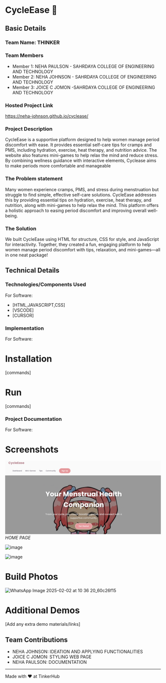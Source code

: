 # CycleEase 🎯


## Basic Details
### Team Name: THINKER


### Team Members
- Member 1: NEHA PAULSON - SAHRDAYA COLLEGE OF ENGINEERING AND TECHNOLOGY
- Member 2: NEHA JOHNSON - SAHRDAYA COLLEGE OF ENGINEERING AND TECHNOLOGY
- Member 3: JOICE C JOMON -SAHRDAYA COLLEGE OF ENGINEERING AND TECHNOLOGY

### Hosted Project Link
https://neha-johnson.github.io/cyclease/

### Project Description
CycleEase is a supportive platform designed to help women manage period discomfort with ease. It provides essential self-care tips for cramps and PMS, including hydration, exercise, heat therapy, and nutrition advice. The website also features mini-games to help relax the mind and reduce stress. By combining wellness guidance with interactive elements, Cyclease aims to make periods more comfortable and manageable

### The Problem statement
Many women experience cramps, PMS, and stress during menstruation but struggle to find simple, effective self-care solutions. CycleEase addresses this by providing essential tips on hydration, exercise, heat therapy, and nutrition, along with mini-games to help relax the mind. This platform offers a holistic approach to easing period discomfort and improving overall well-being.

### The Solution
We built CycleEase using HTML for structure, CSS for style, and JavaScript for interactivity. Together, they created a fun, engaging platform to help women manage period discomfort with tips, relaxation, and mini-games—all in one neat package!

## Technical Details
### Technologies/Components Used
For Software:
- [HTML,JAVASCRIPT,CSS]
- [VSCODE]
- [CURSOR]

### Implementation
For Software:
# Installation
[commands]

# Run
[commands]

### Project Documentation
For Software:

# Screenshots
![Screenshot1](CY1.png)
*HOME PAGE*

![image](https://github.com/user-attachments/assets/54877e1a-29d9-4a24-8d5e-437499f2e8a6)

![image](https://github.com/user-attachments/assets/75238398-85c2-4978-b3ca-986205222d91)




# Build Photos
![WhatsApp Image 2025-02-02 at 10 36 20_60c26f15](https://github.com/user-attachments/assets/85773729-b189-48e7-8266-2d4b9fe5fdc5)





# Additional Demos
[Add any extra demo materials/links]

## Team Contributions
- NEHA JOHNSON: IDEATION AND APPLYING FUNCTIONALITIES
- JOICE C JOMON: STYLING WEB PAGE
- NEHA PAULSON: DOCUMENTATION

---
Made with ❤️ at TinkerHub
